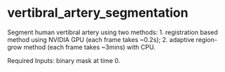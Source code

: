 # vertibral_artery_segmentation
Segment human vertibral artery using two methods: 1. registration based method using NVIDIA GPU (each frame takes ~0.2s); 2. adaptive region-grow method (each frame takes ~3mins) with CPU.

Required Inputs: binary mask at time 0.
